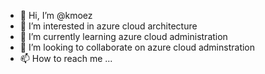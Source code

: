 - 👋 Hi, I’m @kmoez
- 👀 I’m interested in azure cloud architecture
- 🌱 I’m currently learning azure cloud administration
- 💞️ I’m looking to collaborate on azure cloud adminstration
- 📫 How to reach me ...

<!---
kmoez/kmoez is a ✨ special ✨ repository because its `README.md` (this file) appears on your GitHub profile.
You can click the Preview link to take a look at your changes.
--->
